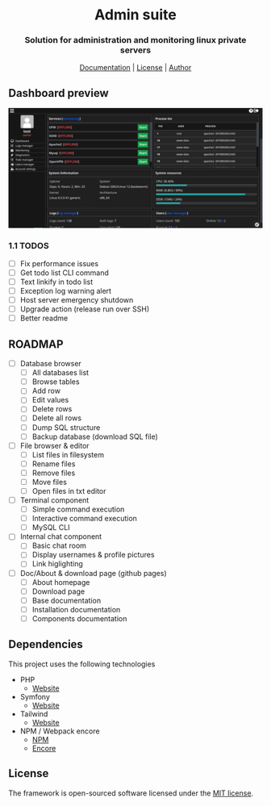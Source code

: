 # <h1 align="center">Admin suite</h1>
### <p align="center">Solution for administration and monitoring linux private servers</p>
<p align="center">
    <a href="https://github.com/lordbecvold/admin-suite/blob/main/DOC.MD" target="_blank">Documentation</a> |
    <a href="https://github.com/lordbecvold/admin-suite/blob/main/LICENSE" target="_blank">License</a> |
    <a href="https://becvar.xyz" target="_blank">Author</a>
</p>

## Dashboard preview
![Dashboard](.github/assets/preview.png)

### 1.1 TODOS
- [ ] Fix performance issues
- [ ] Get todo list CLI command 
- [ ] Text linkify in todo list
- [ ] Exception log warning alert
- [ ] Host server emergency shutdown
- [ ] Upgrade action (release run over SSH)
- [ ] Better readme

## ROADMAP
- [ ] Database browser
    - [ ] All databases list
    - [ ] Browse tables
    - [ ] Add row
    - [ ] Edit values
    - [ ] Delete rows
    - [ ] Delete all rows
    - [ ] Dump SQL structure
    - [ ] Backup database (download SQL file)
- [ ] File browser & editor
    - [ ] List files in filesystem
    - [ ] Rename files
    - [ ] Remove files
    - [ ] Move files
    - [ ] Open files in txt editor
- [ ] Terminal component
    - [ ] Simple command execution
    - [ ] Interactive command execution
    - [ ] MySQL CLI
- [ ] Internal chat component
    - [ ] Basic chat room
    - [ ] Display usernames & profile pictures
    - [ ] Link higlighting
- [ ] Doc/About & download page (github pages)
    - [ ] About homepage
    - [ ] Download page
    - [ ] Base documentation
    - [ ] Installation documentation
    - [ ] Components documentation

## Dependencies
This project uses the following technologies
* PHP
    * [Website](https://php.net)
* Symfony
    * [Website](https://symfony.com)
* Tailwind
    * [Website](https://tailwindcss.com)
* NPM / Webpack encore
    * [NPM](https://docs.npmjs.com)
    * [Encore](https://symfony.com/doc/current/frontend/encore/index.html)

## License
The framework is open-sourced software licensed under the [MIT license](https://opensource.org/licenses/MIT).
